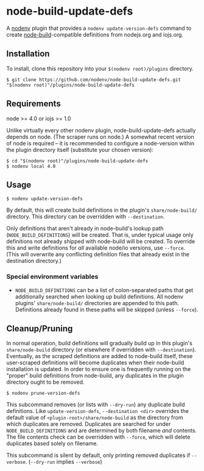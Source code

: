 # node-build-update-defs

A [nodenv][] plugin that provides a `nodenv update-version-defs` command to
create [node-build][]-compatible definitions from nodejs.org and iojs.org. 

## Installation

To install, clone this repository into your `$(nodenv root)/plugins` directory.

    $ git clone https://github.com/nodenv/node-build-update-defs.git "$(nodenv root)"/plugins/node-build-update-defs

## Requirements

node >= 4.0 or iojs >= 1.0

Unlike virtually every other nodenv plugin, node-build-update-defs actually depends on node. (The scraper runs on node.) A somewhat recent version of node is required – it is recommended to configure a node-version within the plugin directory itself (substitute your chosen version):

    $ cd "$(nodenv root)"/plugins/node-build-update-defs
    $ nodenv local 4.0

## Usage

    $ nodenv update-version-defs

By default, this will create build definitions in the plugin's `share/node-build/` directory. This directory can be overridden with `--destination`.

Only definitions that aren't already in node-build's lookup path (`NODE_BUILD_DEFINITIONS`) will be created. That is, under typical usage only definitions not already shipped with node-build will be created. To override this and write definitions for *all* available node/io versions, use `--force`. (This will overwrite any conflicting definition files that already exist in the destination directory.)

### Special environment variables

- `NODE_BUILD_DEFINITIONS` can be a list of colon-separated paths that get additionally searched when looking up build definitions. All nodenv plugins' `share/node-build/` directories are appended to this path. Definitions already found in these paths will be skipped (unless `--force`).

## Cleanup/Pruning

In normal operation, build definitions will gradually build up in this plugin's `share/node-build` directory (or elsewhere if overridden with `--destination`). Eventually, as the scraped definitions are added to node-build itself, these user-scraped definitions will become duplicates when their node-build installation is updated. In order to ensure one is frequently running on the "proper" build definitions from node-build, any duplicates in the plugin directory ought to be removed.

    $ nodenv prune-version-defs

This subcommand removes (or lists with `--dry-run`) any duplicate build definitions. Like `update-version-defs`, `--destination <dir>` overrides the default value of `<plugin-root>/share/node-build` as the directory from which duplicates are removed. Duplicates are searched for under `NODE_BUILD_DEFINITIONS` and are determined by both filename *and* contents. The file contents check can be overridden with `--force`,  which will delete duplicates based solely on filename.

This subcommand is silent by default, only printing removed duplicates if `--verbose`. (`--dry-run` implies `--verbose`)

[nodenv]: https://github.com/nodenv/nodenv
[node-build]: https://github.com/nodenv/node-build
